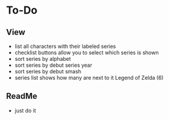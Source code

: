 # To-Do

## View
- list all characters with their labeled series
- checklist buttons allow you to select which series is shown
- sort series by alphabet
- sort series by debut series year
- sort series by debut smash
- series list shows how many are next to it Legend of Zelda (6)

## ReadMe
- just do it